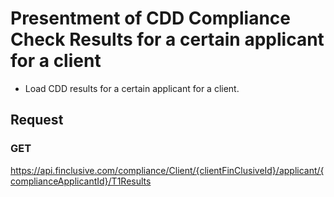 # Presentment of CDD Compliance Check Results for a certain applicant for a client

- Load CDD results for a certain applicant for a client.

## Request
### GET
https://api.finclusive.com/compliance/Client/{clientFinClusiveId}/applicant/{complianceApplicantId}/T1Results
